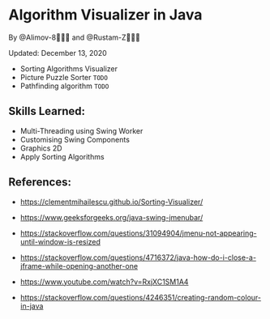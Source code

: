 # Algorithm Visualizer in Java 

By @Alimov-8👨🏻‍💻 and @Rustam-Z👨🏼‍💻 

Updated: December 13, 2020

- Sorting Algorithms Visualizer
- Picture Puzzle Sorter `TODO`
- Pathfinding algorithm `TODO`

## Skills Learned:
- Multi-Threading using Swing Worker
- Customising Swing Components
- Graphics 2D
- Apply Sorting Algorithms

## References:
- https://clementmihailescu.github.io/Sorting-Visualizer/

- https://www.geeksforgeeks.org/java-swing-jmenubar/

- https://stackoverflow.com/questions/31094904/jmenu-not-appearing-until-window-is-resized

- https://stackoverflow.com/questions/4716372/java-how-do-i-close-a-jframe-while-opening-another-one

- https://www.youtube.com/watch?v=RxjXC1SM1A4

- https://stackoverflow.com/questions/4246351/creating-random-colour-in-java